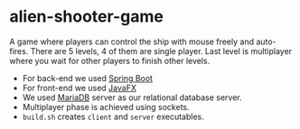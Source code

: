 # alien-shooter-game
A game where players can control the ship with mouse freely and auto-fires. There are 5 levels, 4 of them are single player. Last level is multiplayer where you wait for other players to finish other levels.

*  For back-end we used [Spring Boot](https://spring.io/projects/spring-boot)
*  For front-end we used [JavaFX](https://openjfx.io/)
*  We used [MariaDB](https://mariadb.org/) server as our relational database server.
*  Multiplayer phase is achieved using sockets.
*  `build.sh` creates `client` and `server` executables.
